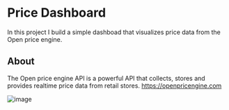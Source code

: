 # Price Dashboard

In this project I build a simple dashboad that visualizes price data from the Open price engine. 

## About 
The Open price engine API is a powerful API that collects, stores and provides realtime price data from retail stores. 
https://openpricengine.com

![image](https://user-images.githubusercontent.com/64780032/157323117-46216d2f-1490-4645-bd16-a4f4d9b03473.png)
